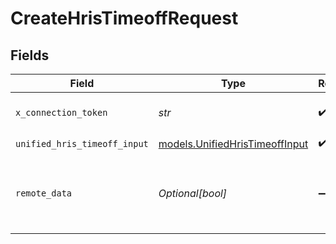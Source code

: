 # CreateHrisTimeoffRequest


## Fields

| Field                                                                  | Type                                                                   | Required                                                               | Description                                                            |
| ---------------------------------------------------------------------- | ---------------------------------------------------------------------- | ---------------------------------------------------------------------- | ---------------------------------------------------------------------- |
| `x_connection_token`                                                   | *str*                                                                  | :heavy_check_mark:                                                     | The connection token                                                   |
| `unified_hris_timeoff_input`                                           | [models.UnifiedHrisTimeoffInput](../models/unifiedhristimeoffinput.md) | :heavy_check_mark:                                                     | N/A                                                                    |
| `remote_data`                                                          | *Optional[bool]*                                                       | :heavy_minus_sign:                                                     | Set to true to include data from the original Hris software.           |